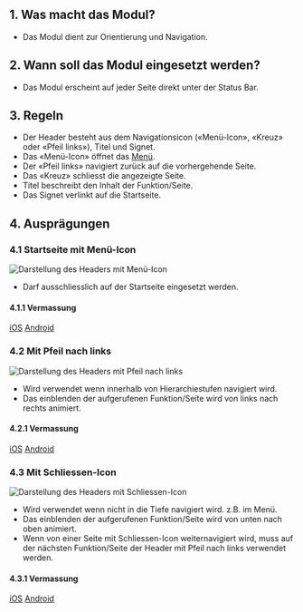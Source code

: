## 1. Was macht das Modul?
*   Das Modul dient zur Orientierung und Navigation.

## 2. Wann soll das Modul eingesetzt werden?
*   Das Modul erscheint auf jeder Seite direkt unter der Status Bar.

## 3. Regeln
*   Der Header besteht aus dem Navigationsicon («Menü-Icon», «Kreuz» oder «Pfeil links»), Titel und Signet.
*   Das «Menü-Icon» öffnet das [Menü](https://digital.sbb.ch/de/mobile/module/menu). 
*   Der «Pfeil links» navigiert zurück auf die vorhergehende Seite.
*   Das «Kreuz» schliesst die angezeigte Seite.
*   Titel beschreibt den Inhalt der Funktion/Seite.
*   Das Signet verlinkt auf die Startseite.

## 4. Ausprägungen
### 4.1 Startseite mit Menü-Icon
![Darstellung des Headers mit Menü-Icon](https://raw.githubusercontent.com/sbb-design-systems/sbb-design-system/master/mobile/modules/header/images/MM01_Startseite.png 'class: image')

*   Darf ausschliesslich auf der Startseite eingesetzt werden.
#### 4.1.1 Vermassung
[iOS](https://sbb.invisionapp.com/d/main#/console/14051805/322943537/inspect)
[Android](https://sbb.invisionapp.com/d/main#/console/14051805/322943538/inspect)

### 4.2 Mit Pfeil nach links
![Darstellung des Headers mit Pfeil nach links](https://raw.githubusercontent.com/sbb-design-systems/sbb-design-system/master/mobile/modules/header/images/MM01_Back.png 'class: image')

*   Wird verwendet wenn innerhalb von Hierarchiestufen navigiert wird.
*   Das einblenden der aufgerufenen Funktion/Seite wird von links nach rechts animiert.
#### 4.2.1 Vermassung
[iOS](https://sbb.invisionapp.com/d/main#/console/14051805/322943539/inspect)
[Android](https://sbb.invisionapp.com/d/main#/console/14051805/322943540/inspect)

### 4.3 Mit Schliessen-Icon
![Darstellung des Headers mit Schliessen-Icon](https://raw.githubusercontent.com/sbb-design-systems/sbb-design-system/master/mobile/modules/header/images/MM01_Close.png 'class: image')

*   Wird verwendet wenn nicht in die Tiefe navigiert wird. z.B. im Menü.
*   Das einblenden der aufgerufenen Funktion/Seite wird von unten nach oben animiert.
*   Wenn von einer Seite mit Schliessen-Icon weiternavigiert wird, muss auf der nächsten Funktion/Seite der Header mit Pfeil nach links verwendet werden.
#### 4.3.1 Vermassung
[iOS](https://sbb.invisionapp.com/d/main#/console/14051805/322943541/inspect)
[Android](https://sbb.invisionapp.com/d/main#/console/14051805/322943542/inspect)
